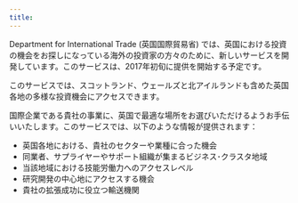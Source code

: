```yaml
---
title: 
---
```


Department for International Trade (英国国際貿易省) では、英国における投資の機会をお探しになっている海外の投資家の方々のために、新しいサービスを開発しています。このサービスは、2017年初旬に提供を開始する予定です。

このサービスでは、スコットランド、ウェールズと北アイルランドも含めた英国各地の多様な投資機会にアクセスできます。

国際企業である貴社の事業に、英国で最適な場所をお選びいただけるようお手伝いいたします。このサービスでは、以下のような情報が提供されます：

- 英国各地における、貴社のセクターや業種に合った機会
- 同業者、サプライヤーやサポート組織が集まるビジネス･クラスタ地域
- 当該地域における技能労働力へのアクセスレベル
- 研究開発の中心地にアクセスする機会
- 貴社の拡張成功に役立つ輸送機関

